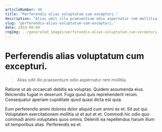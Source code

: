 ```yaml
---
articleNumber: 40
title: "Perferendis alias voluptatum cum excepturi."
description: "Alias odit illo praesentium odio aspernatur rem mollitia."
slug: 'perferendis-alias-voluptatum-cum-excepturi.'
date: 2019-08-09
rngImg: ../generated_images/perferendis-alias-voluptatum-cum-excepturi..jpg
---
```


# Perferendis alias voluptatum cum excepturi.

> Alias odit illo praesentium odio aspernatur rem mollitia.

Ratione ut ab occaecati debitis ea voluptas. Quidem assumenda eius. Reiciendis fugiat in deserunt. Fuga quod quis reprehenderit rerum. Consequatur aperiam cupiditate quod quasi dicta est quia.
 Eum perferendis animi dolores dolor aliquid cum animi ex et. Sit aut qui. Voluptatem exercitationem mollitia ut et aut et et. Commodi hic odio quo commodi animi voluptates quos omnis. Deleniti ea repellendus harum illum sit temporibus alias. Perferendis ea et.
